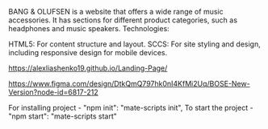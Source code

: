 BANG & OLUFSEN is a website that offers a wide range of music accessories. It has sections for different product categories, such as headphones and music speakers.
Technologies:

HTML5: For content structure and layout.
SCCS: For site styling and design, including responsive design for mobile devices.

https://alexliashenko19.github.io/Landing-Page/

https://www.figma.com/design/DtkQmQ797hk0nI4KfMi2Uq/BOSE-New-Version?node-id=6817-212

For installing project - "npm init": "mate-scripts init",
To start the project - "npm start": "mate-scripts start"
